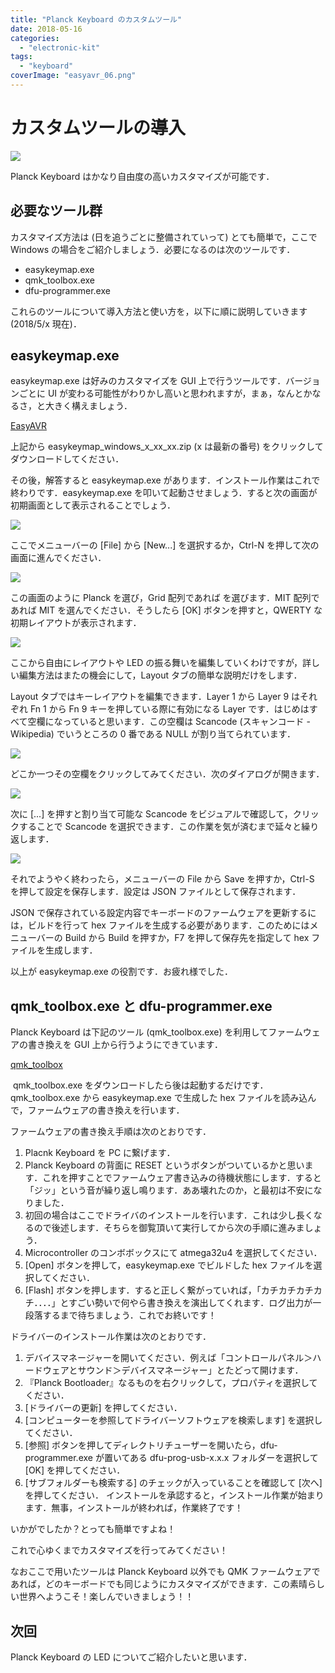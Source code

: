 ```yaml
---
title: "Planck Keyboard のカスタムツール"
date: 2018-05-16
categories: 
  - "electronic-kit"
tags: 
  - "keyboard"
coverImage: "easyavr_06.png"
---
```


# カスタムツールの導入

![](images/easyavr_06.png)

Planck Keyboard はかなり自由度の高いカスタマイズが可能です．

## 必要なツール群

カスタマイズ方法は (日を追うごとに整備されていって) とても簡単で，ここで Windows の場合をご紹介しましょう．必要になるのは次のツールです．

- easykeymap.exe
- qmk\_toolbox.exe
- dfu-programmer.exe

これらのツールについて導入方法と使い方を，以下に順に説明していきます (2018/5/x 現在)．

<script async src="//pagead2.googlesyndication.com/pagead/js/adsbygoogle.js"></script>

<script>(adsbygoogle = window.adsbygoogle || []).push({});</script>

## easykeymap.exe

easykeymap.exe は好みのカスタマイズを GUI 上で行うツールです．バージョンごとに UI が変わる可能性がわりかし高いと思われますが，まぁ，なんとかなるさ，と大きく構えましょう．

[EasyAVR](https://github.com/dhowland/EasyAVR/releases)

上記から easykeymap\_windows\_x\_xx\_xx.zip (x は最新の番号) をクリックしてダウンロードしてください．

その後，解答すると easykeymap.exe があります．インストール作業はこれで終わりです．easykeymap.exe を叩いて起動させましょう．すると次の画面が初期画面として表示されることでしょう．

![](images/easyavr_01.png)

ここでメニューバーの \[File\] から \[New...\] を選択するか，Ctrl-N を押して次の画面に進んでください．

![](images/easyavr_02.png)

この画面のように Planck を選び，Grid 配列であれば を選びます．MIT 配列であれば MIT を選んでください．そうしたら \[OK\] ボタンを押すと，QWERTY な初期レイアウトが表示されます．

![](images/easyavr_03.png)

ここから自由にレイアウトや LED の振る舞いを編集していくわけですが，詳しい編集方法はまたの機会にして，Layout タブの簡単な説明だけをします．

<script async src="//pagead2.googlesyndication.com/pagead/js/adsbygoogle.js"></script>

<script>(adsbygoogle = window.adsbygoogle || []).push({});</script>

Layout タブではキーレイアウトを編集できます．Layer 1 から Layer 9 はそれぞれ Fn 1 から Fn 9 キーを押している際に有効になる Layer です．はじめはすべて空欄になっていると思います．この空欄は Scancode (スキャンコード - Wikipedia) でいうところの 0 番である NULL が割り当てられています．

![](images/easyavr_04.png)

どこか一つその空欄をクリックしてみてください．次のダイアログが開きます．

![](images/easyavr_05.png)

次に \[...\] を押すと割り当て可能な Scancode をビジュアルで確認して，クリックすることで Scancode を選択できます．この作業を気が済むまで延々と繰り返します．

![](images/easyavr_06.png)

それでようやく終わったら，メニューバーの File から Save を押すか，Ctrl-S を押して設定を保存します．設定は JSON ファイルとして保存されます．

JSON で保存されている設定内容でキーボードのファームウェアを更新するには，ビルドを行って hex ファイルを生成する必要があります．このためにはメニューバーの Build から Build を押すか，F7 を押して保存先を指定して hex ファイルを生成します．

以上が easykeymap.exe の役割です．お疲れ様でした．

## qmk\_toolbox.exe と dfu-programmer.exe

Planck Keyboard は下記のツール (qmk\_toolbox.exe) を利用してファームウェアの書き換えを GUI 上から行うようにできています．

[qmk\_toolbox](https://github.com/qmk/qmk_toolbox/releases)

 qmk\_toolbox.exe をダウンロードしたら後は起動するだけです．qmk\_toolbox.exe から easykeymap.exe で生成した hex ファイルを読み込んで，ファームウェアの書き換えを行います．

ファームウェアの書き換え手順は次のとおりです．

1. Placnk Keyboard を PC に繋げます．
2. Planck Keyboard の背面に RESET というボタンがついているかと思います．これを押すことでファームウェア書き込みの待機状態にします．すると「ジッ」という音が繰り返し鳴ります．ああ壊れたのか，と最初は不安になりました．
3. 初回の場合はここでドライバのインストールを行います．これは少し長くなるので後述します．そちらを御覧頂いて実行してから次の手順に進みましょう．
4. Microcontroller のコンボボックスにて atmega32u4 を選択してください．
5. \[Open\] ボタンを押して，easykeymap.exe でビルドした hex ファイルを選択してください．
6. \[Flash\] ボタンを押します．すると正しく繋がっていれば，「カチカチカチカチ．．．．」とすごい勢いで何やら書き換えを演出してくれます．ログ出力が一段落するまで待ちましょう．これでお終いです！

<script async src="//pagead2.googlesyndication.com/pagead/js/adsbygoogle.js"></script>

<script>(adsbygoogle = window.adsbygoogle || []).push({});</script>

ドライバーのインストール作業は次のとおりです．

1. デバイスマネージャーを開いてください．例えば「コントロールパネル＞ハードウェアとサウンド＞デバイスマネージャー」とたどって開けます．
2. 『Planck Bootloader』なるものを右クリックして，プロパティを選択してください．
3. \[ドライバーの更新\] を押してください．
4. \[コンピューターを参照してドライバーソフトウェアを検索します\] を選択してください．
5. \[参照\] ボタンを押してディレクトリチューザーを開いたら，dfu-programmer.exe が置いてある dfu-prog-usb-x.x.x フォルダーを選択して \[OK\] を押してください．
6. \[サブフォルダーも検索する\] のチェックが入っていることを確認して \[次へ\] を押してください． インストールを承認すると，インストール作業が始まります．無事，インストールが終われば，作業終了です！

いかがでしたか？とっても簡単ですよね！

これで心ゆくまでカスタマイズを行ってみてください！

なおここで用いたツールは Planck Keyboard 以外でも QMK ファームウェアであれば，どのキーボードでも同じようにカスタマイズができます．この素晴らしい世界へようこそ！楽しんでいきましょう！！

## 次回 

Planck Keyboard の LED についてご紹介したいと思います．

<script type="text/javascript">amzn_assoc_ad_type ="responsive_search_widget"; amzn_assoc_tracking_id ="alexandritefi-22"; amzn_assoc_marketplace ="amazon"; amzn_assoc_region ="JP"; amzn_assoc_placement =""; amzn_assoc_search_type = "search_widget";amzn_assoc_width ="auto"; amzn_assoc_height ="auto"; amzn_assoc_default_search_category =""; amzn_assoc_default_search_key ="自作キーボード";amzn_assoc_theme ="light"; amzn_assoc_bg_color ="FFFFFF";</script>

<script src="//z-fe.amazon-adsystem.com/widgets/q?ServiceVersion=20070822&amp;Operation=GetScript&amp;ID=OneJS&amp;WS=1&amp;Marketplace=JP"></script>
